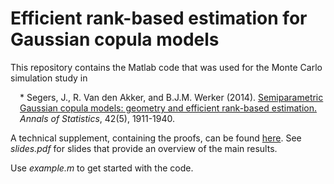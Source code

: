 # Efficient rank-based estimation for Gaussian copula models

This repository contains the Matlab code that was used for the Monte Carlo simulation study in

<P STYLE="margin-left: 15px">* Segers, J., R. Van den Akker, and B.J.M. Werker (2014). 
<a href="https://arxiv.org/pdf/1306.6658.pdf">Semiparametric Gaussian copula models: geometry and efficient rank-based estimation.</a> <i>Annals of Statistics</i>, 42(5), 1911-1940.
</P>

A technical supplement, containing the proofs, can be found <a href="http://dx.doi.org/10.1214/14-AOS1244SUPP">here</a>. See <i>slides.pdf</i> for slides that provide an overview of the main results. 

Use <i>example.m</i> to get started with the code.


